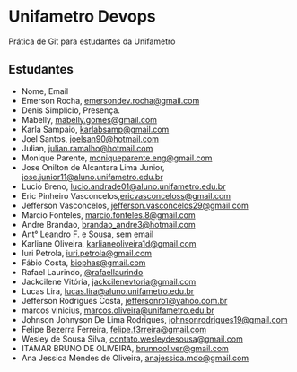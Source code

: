 # Unifametro Devops

Prática de Git para estudantes da Unifametro

## Estudantes
- Nome, Email
- Emerson Rocha, emersondev.rocha@gmail.com
- Denis Simplicio, Presença.
- Mabelly, mabelly.gomes@gmail.com
- Karla Sampaio, karlabsamp@gmail.com
- Joel Santos, joelsan90@hotmail.com
- Julian, julian.ramalho@hotmail.com
- Monique Parente, moniqueparente.eng@gmail.com
- Jose Onilton de Alcantara Lima Junior, jose.junior11@aluno.unifametro.edu.br
- Lucio Breno, lucio.andrade01@aluno.unifametro.edu.br
- Eric Pinheiro Vasconcelos,ericvasconceloss@gmail.com
- Jefferson Vasconcelos, jefferson.vasconcelos29@gmail.com
- Marcio Fonteles, marcio.fonteles.8@gmail.com
- Andre Brandao, brandao_andre3@hotmail.com
- Ant° Leandro F. e Sousa, sem email
- Karliane Oliveira, karlianeoliveira1d@gmail.com
- Iuri Petrola, iuri.petrola@gmail.com
- Fábio Costa, biophas@gmail.com
- Rafael Laurindo, [@rafaellaurindo](https://www.github.com/rafaellaurindo)
- Jackcilene Vitória, jackcilenevtoria@gmail.com
- Lucas Lira, lucas.lira@aluno.unifametro.edu.br
- Jefferson Rodrigues Costa, jeffersonro1@yahoo.com.br
- marcos vinicius, marcos.oliveira@unifametro.edu.br
- Johnson Johnyson De Lima Rodrigues, johnsonrodrigues19@gmail.com
- Felipe Bezerra Ferreira, felipe.f3rreira@gmail.com
- Wesley de Sousa Silva, contato.wesleydesousa@gmail.com
- ITAMAR BRUNO DE OLIVEIRA, brunnooliver@gmail.com
- Ana Jessica Mendes de Oliveira, anajessica.mdo@gmail.com
